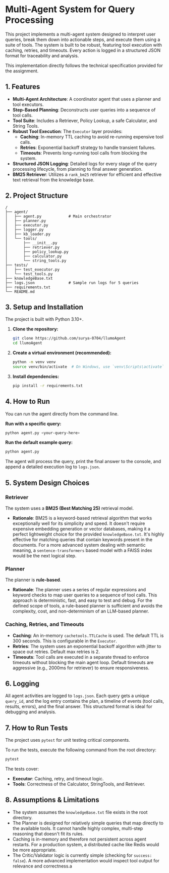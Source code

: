 # Multi-Agent System for Query Processing

This project implements a multi-agent system designed to interpret user queries, break them down into actionable steps, and execute them using a suite of tools. The system is built to be robust, featuring tool execution with caching, retries, and timeouts. Every action is logged in a structured JSON format for traceability and analysis.

This implementation directly follows the technical specification provided for the assignment.

## 1. Features

* **Multi-Agent Architecture**: A coordinator agent that uses a planner and tool executors.
* **Step-Based Planning**: Deconstructs user queries into a sequence of tool calls.
* **Tool Suite**: Includes a Retriever, Policy Lookup, a safe Calculator, and String Tools.
* **Robust Tool Execution**: The `Executor` layer provides:
  * **Caching**: In-memory TTL caching to avoid re-running expensive tool calls.
  * **Retries**: Exponential backoff strategy to handle transient failures.
  * **Timeouts**: Prevents long-running tool calls from blocking the system.
* **Structured JSON Logging**: Detailed logs for every stage of the query processing lifecycle, from planning to final answer generation.
* **BM25 Retriever**: Utilizes a `rank_bm25` retriever for efficient and effective text retrieval from the knowledge base.

## 2. Project Structure

```
/
├── agent/
│   ├── agent.py            # Main orchestrator
│   ├── planner.py
│   ├── executor.py
│   ├── logger.py
│   ├── kb_loader.py
│   └── tools/
│       ├── __init__.py
│       ├── retriever.py
│       ├── policy_lookup.py
│       ├── calculator.py
│       └── string_tools.py
├── tests/
│   ├── test_executor.py
│   └── test_tools.py
├── knowledgeBase.txt
├── logs.json               # Sample run logs for 5 queries
├── requirements.txt
└── README.md
```

## 3. Setup and Installation

The project is built with Python 3.10+.

1.  **Clone the repository:**
    ```bash
    git clone https://github.com/surya-0704/llumoAgent
    cd llumoAgent
    ```

2.  **Create a virtual environment (recommended):**
    ```bash
    python -m venv venv
    source venv/bin/activate  # On Windows, use `venv\Scripts\activate`
    ```

3.  **Install dependencies:**
    ```bash
    pip install -r requirements.txt
    ```

## 4. How to Run

You can run the agent directly from the command line.

**Run with a specific query:**
```bash
python agent.py <your-query-here>
```

**Run the default example query:**
```bash
python agent.py
```

The agent will process the query, print the final answer to the console, and append a detailed execution log to `logs.json`.

## 5. System Design Choices

### Retriever
The system uses a **BM25 (Best Matching 25)** retrieval model.

* **Rationale**: BM25 is a keyword-based retrieval algorithm that works exceptionally well for its simplicity and speed. It doesn't require expensive embedding generation or vector databases, making it a perfect lightweight choice for the provided `knowledgeBase.txt`. It's highly effective for matching queries that contain keywords present in the documents. For a more advanced system dealing with semantic meaning, a `sentence-transformers` based model with a FAISS index would be the next logical step.

### Planner
The planner is **rule-based**.

* **Rationale**: The planner uses a series of regular expressions and keyword checks to map user queries to a sequence of tool calls. This approach is deterministic, fast, and easy to test and debug. For the defined scope of tools, a rule-based planner is sufficient and avoids the complexity, cost, and non-determinism of an LLM-based planner.

### Caching, Retries, and Timeouts

-   **Caching**: An in-memory `cachetools.TTLCache` is used. The default TTL is 300 seconds. This is configurable in the `Executor`.
-   **Retries**: The system uses an exponential backoff algorithm with jitter to space out retries. Default max retries is 2.
-   **Timeouts**: Tool calls are executed in a separate thread to enforce timeouts without blocking the main agent loop. Default timeouts are aggressive (e.g., 2000ms for retriever) to ensure responsiveness.

## 6. Logging

All agent activities are logged to `logs.json`. Each query gets a unique `query_id`, and the log entry contains the plan, a timeline of events (tool calls, results, errors), and the final answer. This structured format is ideal for debugging and analysis.

## 7. How to Run Tests

The project uses `pytest` for unit testing critical components.

To run the tests, execute the following command from the root directory:
```bash
pytest
```

The tests cover:
-   **Executor**: Caching, retry, and timeout logic.
-   **Tools**: Correctness of the Calculator, StringTools, and Retriever.

## 8. Assumptions & Limitations

-   The system assumes the `knowledgeBase.txt` file exists in the root directory.
-   The Planner is designed for relatively simple queries that map directly to the available tools. It cannot handle highly complex, multi-step reasoning that doesn't fit its rules.
-   Caching is in-memory and therefore not persistent across agent restarts. For a production system, a distributed cache like Redis would be more appropriate.
-   The Critic/Validator logic is currently simple (checking for `success: false`). A more advanced implementation would inspect tool output for relevance and correctness.a
